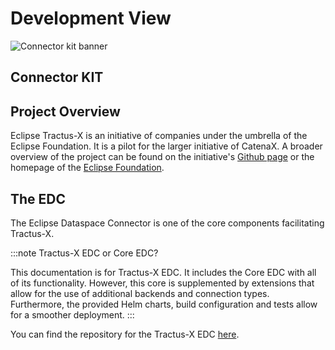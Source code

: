 # Development View

![Connector kit banner](@site/static/img/ConnectorKitIcon.png)

## Connector KIT

## Project Overview

Eclipse Tractus-X is an initiative of companies under the umbrella of the Eclipse Foundation.
It is a pilot for the larger initiative of CatenaX.
A broader overview of the project can be found on the initiative's [Github page][tractusx-edc-link]
or the homepage of the [Eclipse Foundation](https://projects.eclipse.org/projects/automotive.tractusx).

## The EDC

The Eclipse Dataspace Connector is one of the core components facilitating Tractus-X.

:::note Tractus-X EDC or Core EDC?

This documentation is for Tractus-X EDC.
It includes the Core EDC with all of its functionality.
However, this core is supplemented by extensions that allow for the use of additional backends and connection types.
Furthermore, the provided Helm charts, build configuration and tests allow for a smoother deployment.
:::

You can find the repository for the Tractus-X EDC [here][tractusx-edc-link].

[tractusx-edc-link]: https://github.com/eclipse-tractusx/tractusx-edc
